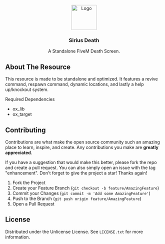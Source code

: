 <br />
<div align="center">
  <a href="https://discord.gg/98rKbu5KM2">
    <img src="https://i.imgur.com/5RazbFx.png" alt="Logo" width="80" height="80">
  </a>

  <h3 align="center">Sirius Death</h3>

  <p align="center">
    A Standalone FiveM Death Screen.
  </p>
</div>



<!-- ABOUT THE PROJECT -->
## About The Resource

This resource is made to be standalone and optimized. It features a revive command, respawn command, dynamic locations, and lastly a help up/knockout system.

Required Dependencies
* ox_lib
* ox_target

## Contributing

Contributions are what make the open source community such an amazing place to learn, inspire, and create. Any contributions you make are **greatly appreciated**.

If you have a suggestion that would make this better, please fork the repo and create a pull request. You can also simply open an issue with the tag "enhancement".
Don't forget to give the project a star! Thanks again!

1. Fork the Project
2. Create your Feature Branch (`git checkout -b feature/AmazingFeature`)
3. Commit your Changes (`git commit -m 'Add some AmazingFeature'`)
4. Push to the Branch (`git push origin feature/AmazingFeature`)
5. Open a Pull Request

## License

Distributed under the Unlicense License. See `LICENSE.txt` for more information.
